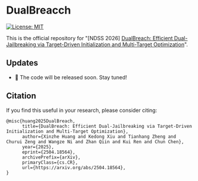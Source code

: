# DualBreacch

[![License: MIT](https://img.shields.io/badge/License-MIT-yellow.svg)](https://opensource.org/licenses/MIT)

This is the official repository for "[NDSS 2026] [DualBreach: Efficient Dual-Jailbreaking via Target-Driven Initialization and Multi-Target Optimization](https://arxiv.org/abs/2504.18564)".



## Updates

- 🚀 The code will be released soon. Stay tuned!



## Citation
If you find this useful in your research, please consider citing:

```
@misc{huang2025DualBreach,
      title={DualBreach: Efficient Dual-Jailbreaking via Target-Driven Initialization and Multi-Target Optimization}, 
      author={Xinzhe Huang and Kedong Xiu and Tianhang Zheng and Churui Zeng and Wangze Ni and Zhan Qiin and Kui Ren and Chun Chen},
      year={2025},
      eprint={2504.18564},
      archivePrefix={arXiv},
      primaryClass={cs.CR},
      url={https://arxiv.org/abs/2504.18564}, 
}
```

